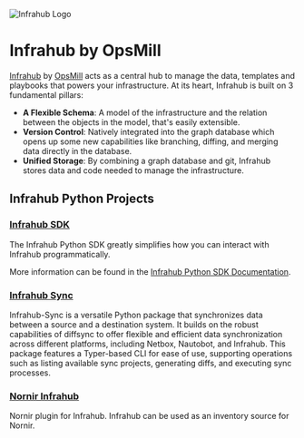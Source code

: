 <!-- markdownlint-disable -->
![Infrahub Logo](https://assets-global.website-files.com/657aff4a26dd8afbab24944b/657b0e0678f7fd35ce130776_Logo%20INFRAHUB.svg)
<!-- markdownlint-restore -->

# Infrahub by OpsMill

[Infrahub](https://github.com/opsmill/infrahub) by [OpsMill](https://opsmill.com) acts as a central hub to manage the data, templates and playbooks that powers your infrastructure. At its heart, Infrahub is built on 3 fundamental pillars:

- **A Flexible Schema**: A model of the infrastructure and the relation between the objects in the model, that's easily extensible.
- **Version Control**: Natively integrated into the graph database which opens up some new capabilities like branching, diffing, and merging data directly in the database.
- **Unified Storage**: By combining a graph database and git, Infrahub stores data and code needed to manage the infrastructure.

## Infrahub Python Projects

### [Infrahub SDK](https://pypi.org/project/infrahub-sdk/)

The Infrahub Python SDK greatly simplifies how you can interact with Infrahub programmatically.

More information can be found in the [Infrahub Python SDK Documentation](https://docs.infrahub.app/python-sdk/).

### [Infrahub Sync](https://pypi.org/project/infrahub-sync/)

Infrahub-Sync is a versatile Python package that synchronizes data between a source and a destination system. It builds on the robust capabilities of diffsync to offer flexible and efficient data synchronization across different platforms, including Netbox, Nautobot, and Infrahub. This package features a Typer-based CLI for ease of use, supporting operations such as listing available sync projects, generating diffs, and executing sync processes.

### [Nornir Infrahub](https://pypi.org/project/nornir-infrahub/)

Nornir plugin for Infrahub. Infrahub can be used as an inventory source for Nornir.
